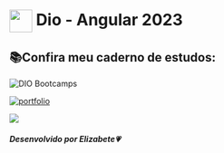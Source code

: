 <h1>
    <a href="https://www.dio.me/">
     <img align="center" width="40px" src="https://hermes.digitalinnovation.one/assets/diome/logo-minimized.png"></a>
    <span>Dio - Angular 2023</span>
</h1>

## 📚Confira meu caderno de estudos:
<img src="https://img.shields.io/static/v1?label=DIO&message=Santander Bootcamps 2023&color=Ff8888&labelColor=202024" alt="DIO     Bootcamps" />

[![portfolio](https://img.shields.io/badge/Caderno_de_Estudos_-_DIO-ff8888?style=for-the-badge&logo=ko-fi&logoColor=white)](https://elizabete.notion.site/Caderno-de-Estudos-DIO-e3f385c2993848f2b4423b32b6d15c55?pvs=4)


<img src="https://user-images.githubusercontent.com/73097560/115834477-dbab4500-a447-11eb-908a-139a6edaec5c.gif"><br>

##### Desenvolvido por <span>Elizabete</span>💗
